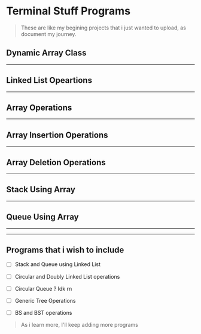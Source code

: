 # Terminal Stuff Programs

> These are like my begining projects that i just wanted to upload, as document my journey.



## Dynamic Array Class 

___



## Linked List Opeartions

___



## Array Operations

___



## Array Insertion Operations

___



## Array Deletion Operations

___



## Stack Using Array

___



## Queue Using Array

___



___



## Programs that i wish to include

* [ ] Stack and Queue using Linked List
* [ ] Circular and Doubly Linked List operations
* [ ] Circular Queue ? Idk rn
* [ ] Generic Tree Operations
* [ ] BS and BST operations



> As i learn more, I'll keep adding more programs



